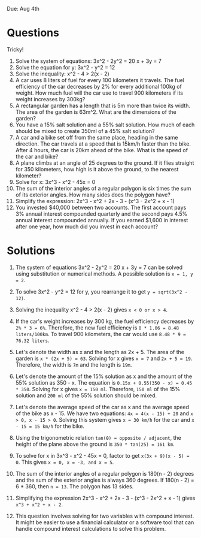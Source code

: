 Due: Aug 4th


# Questions


Tricky! 


1. Solve the system of equations:
   3x^2 - 2y^2 = 20
   x + 3y = 7
2. Solve the equation for y: 3x^2 - y^2 = 12
3. Solve the inequality: x^2 - 4 > 2(x - 2)
4. A car uses 8 liters of fuel for every 100 kilometers it travels. The fuel efficiency of the car decreases by 2% for every additional 100kg of weight. How much fuel will the car use to travel 900 kilometers if its weight increases by 300kg?
5. A rectangular garden has a length that is 5m more than twice its width. The area of the garden is 63m^2. What are the dimensions of the garden?
6. You have a 15% salt solution and a 55% salt solution. How much of each should be mixed to create 350ml of a 45% salt solution?
7. A car and a bike set off from the same place, heading in the same direction. The car travels at a speed that is 15km/h faster than the bike. After 4 hours, the car is 20km ahead of the bike. What is the speed of the car and bike?
8. A plane climbs at an angle of 25 degrees to the ground. If it flies straight for 350 kilometers, how high is it above the ground, to the nearest kilometer?
9. Solve for x: 3x^3 - x^2 - 45x = 0
10. The sum of the interior angles of a regular polygon is six times the sum of its exterior angles. How many sides does the polygon have?
11. Simplify the expression: 2x^3 - x^2 + 2x - 3 - (x^3 - 2x^2 + x - 1)
12. You invested $40,000 between two accounts. The first account pays 3% annual interest compounded quarterly and the second pays 4.5% annual interest compounded annually. If you earned $1,600 in interest after one year, how much did you invest in each account?


# Solutions

1. The system of equations
   3x^2 - 2y^2 = 20
   x + 3y = 7
   can be solved using substitution or numerical methods. A possible solution is `x = 1, y = 2`.

2. To solve 3x^2 - y^2 = 12 for y, you rearrange it to get `y = sqrt(3x^2 - 12)`.

3. Solving the inequality x^2 - 4 > 2(x - 2) gives `x < 0 or x > 4`.

4. If the car's weight increases by 300 kg, the fuel efficiency decreases by `2% * 3 = 6%`. Therefore, the new fuel efficiency is `8 * 1.06 = 8.48 liters/100km`. To travel 900 kilometers, the car would use `8.48 * 9 = 76.32 liters`.

5. Let's denote the width as x and the length as 2x + 5. The area of the garden is `x * (2x + 5) = 63`. Solving for x gives `x = 7` and `2x + 5 = 19`. Therefore, the width is `7m` and the length is `19m`.

6. Let's denote the amount of the 15% solution as x and the amount of the 55% solution as 350 - x. The equation is `0.15x + 0.55(350 - x) = 0.45 * 350`. Solving for x gives `x = 150 ml`. Therefore, `150 ml` of the 15% solution and `200 ml` of the 55% solution should be mixed.

7. Let's denote the average speed of the car as x and the average speed of the bike as x - 15. We have two equations: `4x = 4(x - 15) + 20` and `x > 0, x - 15 > 0`. Solving this system gives `x = 30 km/h` for the car and `x - 15 = 15 km/h` for the bike.

8. Using the trigonometric relation `tan(θ) = opposite / adjacent`, the height of the plane above the ground is `350 * tan(25) = 161 km`.

9. To solve for x in 3x^3 - x^2 - 45x = 0, factor to get `x(3x + 9)(x - 5) = 0`. This gives `x = 0, x = -3, and x = 5`.

10. The sum of the interior angles of a regular polygon is 180(n - 2) degrees and the sum of the exterior angles is always 360 degrees. If 180(n - 2) = 6 * 360, then `n = 13`. The polygon has 13 sides.

11. Simplifying the expression 2x^3 - x^2 + 2x - 3 - (x^3 - 2x^2 + x - 1) gives `x^3 + x^2 + x - 2`.

12. This question involves solving for two variables with compound interest. It might be easier to use a financial calculator or a software tool that can handle compound interest calculations to solve this problem.

